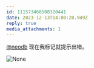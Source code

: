 ```yaml
---
id: 111573468508320441
date: 2023-12-13T14:00:20.949Z
reply: true
media_attachments: 1
---
```


[@neodb](https://mastodon.social/@neodb) 现在我标记就提示出错。

![None](https://files.e5n.cc/media_attachments/files/111/573/468/114/295/305/original/acec3438f00d4ea1.png)
